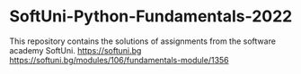# SoftUni-Python-Fundamentals-2022
This repository contains the solutions of assignments from the software academy SoftUni. 
https://softuni.bg
https://softuni.bg/modules/106/fundamentals-module/1356
